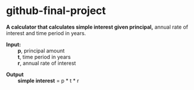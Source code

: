 # github-final-project

**A calculator that calculates simple interest given principal,** annual rate of interest and time period in years.  

**Input:**  
  &nbsp; &nbsp; &nbsp; &nbsp; **p**, principal amount  
  &nbsp; &nbsp; &nbsp; &nbsp; **t**, time period in years  
  &nbsp; &nbsp; &nbsp; &nbsp; **r**, annual rate of interest  
  
 **Output**  
  &nbsp; &nbsp; &nbsp; &nbsp; **simple interest** = p * t * r
